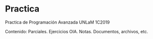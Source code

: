 # Practica
Practica de Programación Avanzada UNLaM 1C2019

Contenido:
Parciales.
Ejercicios OIA.
Notas.
Documentos, archivos, etc.
